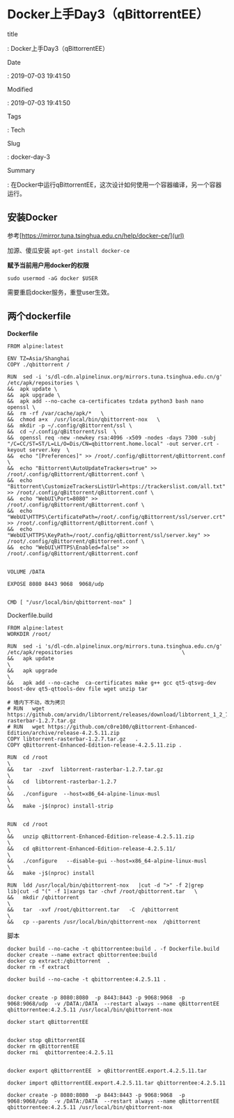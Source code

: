 # Docker上手Day3（qBittorrentEE）

title

:   Docker上手Day3（qBittorrentEE）

Date

:   2019-07-03 19:41:50

Modified

:   2019-07-03 19:41:50

Tags

:   Tech

Slug

:   docker-day-3

Summary

:   在Docker中运行qBittorrentEE，这次设计如何使用一个容器编译，另一个容器运行。

## 安装Docker

参考[https://mirror.tuna.tsinghua.edu.cn/help/docker-ce/](url)

加源、傻瓜安装 `apt-get install docker-ce`

**赋予当前用户用docker的权限**

`sudo usermod -aG docker $USER`

需要重启docker服务，重登user生效。

## 两个dockerfile

**Dockerfile**

    FROM alpine:latest

    ENV TZ=Asia/Shanghai
    COPY ./qbittorrent /

    RUN  sed -i 's/dl-cdn.alpinelinux.org/mirrors.tuna.tsinghua.edu.cn/g' /etc/apk/repositories \
    &&  apk update \
    &&  apk upgrade \ 
    &&  apk add --no-cache ca-certificates tzdata python3 bash nano openssl \
    &&  rm -rf /var/cache/apk/*   \
    &&  chmod a+x  /usr/local/bin/qbittorrent-nox   \
    &&  mkdir -p ~/.config/qBittorrent/ssl \
    &&  cd ~/.config/qBittorrent/ssl  \
    &&  openssl req -new -newkey rsa:4096 -x509 -nodes -days 7300 -subj "/C=CC/ST=ST/L=LL/O=Dis/CN=qbittorrent.home.local" -out server.crt -keyout server.key  \
    &&  echo "[Preferences]" >> /root/.config/qBittorrent/qBittorrent.conf \
    &&  echo "Bittorrent\AutoUpdateTrackers=true" >> /root/.config/qBittorrent/qBittorrent.conf \
    &&  echo "Bittorrent\CustomizeTrackersListUrl=https://trackerslist.com/all.txt" >> /root/.config/qBittorrent/qBittorrent.conf \
    &&  echo "WebUI\Port=8080" >> /root/.config/qBittorrent/qBittorrent.conf \
    &&  echo "WebUI\HTTPS\CertificatePath=/root/.config/qBittorrent/ssl/server.crt" >> /root/.config/qBittorrent/qBittorrent.conf \
    &&  echo "WebUI\HTTPS\KeyPath=/root/.config/qBittorrent/ssl/server.key" >> /root/.config/qBittorrent/qBittorrent.conf \
    &&  echo "WebUI\HTTPS\Enabled=false" >> /root/.config/qBittorrent/qBittorrent.conf 


    VOLUME /DATA

    EXPOSE 8080 8443 9068  9068/udp


    CMD [ "/usr/local/bin/qbittorrent-nox" ]

Dockerfile.build

    FROM alpine:latest
    WORKDIR /root/

    RUN  sed -i 's/dl-cdn.alpinelinux.org/mirrors.tuna.tsinghua.edu.cn/g' /etc/apk/repositories                                   \
    &&   apk update                                                                                                               \
    &&   apk upgrade                                                                                                              \
    &&   apk add --no-cache  ca-certificates make g++ gcc qt5-qtsvg-dev boost-dev qt5-qttools-dev file wget unzip tar                 

    # 墙内下不动，改为拷贝                                                                                                        
    # RUN   wget https://github.com/arvidn/libtorrent/releases/download/libtorrent_1_2_7/libtorrent-rasterbar-1.2.7.tar.gz          
    # RUN   wget https://github.com/c0re100/qBittorrent-Enhanced-Edition/archive/release-4.2.5.11.zip       
    COPY libtorrent-rasterbar-1.2.7.tar.gz   .
    COPY qBittorrent-Enhanced-Edition-release-4.2.5.11.zip .

    RUN  cd /root                                                                                                                 \
    &&   tar  -zxvf  libtorrent-rasterbar-1.2.7.tar.gz                                                                           \
    &&   cd  libtorrent-rasterbar-1.2.7                                                                                           \
    &&   ./configure  --host=x86_64-alpine-linux-musl                                                                             \
    &&   make -j$(nproc) install-strip                                                                                                       


    RUN  cd /root                                                                                                              \
    &&   unzip qBittorrent-Enhanced-Edition-release-4.2.5.11.zip                                                                 \
    &&   cd qBittorrent-Enhanced-Edition-release-4.2.5.11/                                                                        \
    &&   ./configure   --disable-gui --host=x86_64-alpine-linux-musl                                                              \
    &&   make -j$(nproc) install                                                                                                             

    RUN  ldd /usr/local/bin/qbittorrent-nox   |cut -d ">" -f 2|grep lib|cut -d "(" -f 1|xargs tar -chvf /root/qbittorrent.tar   \
    &&   mkdir /qbittorrent                                                                                                       \
    &&   tar  -xvf /root/qbittorrent.tar   -C  /qbittorrent                                                                    \
    &&   cp --parents /usr/local/bin/qbittorrent-nox  /qbittorrent                                                                

脚本

    docker build --no-cache -t qbittorrentee:build . -f Dockerfile.build
    docker create --name extract qbittorrentee:build
    docker cp extract:/qbittorrent  .
    docker rm -f extract

    docker build --no-cache -t qbittorrentee:4.2.5.11 .


    docker create -p 8080:8080  -p 8443:8443 -p 9068:9068  -p 9068:9068/udp  -v /DATA:/DATA  --restart always --name qBittorrentEE qbittorrentee:4.2.5.11 /usr/local/bin/qbittorrent-nox

    docker start qBittorrentEE


    docker stop qBittorrentEE
    docker rm qBittorrentEE
    docker rmi  qbittorrentee:4.2.5.11


    docker export qBittorrentEE  > qBittorrentEE.export.4.2.5.11.tar

    docker import qBittorrentEE.export.4.2.5.11.tar qbittorrentee:4.2.5.11

    docker create -p 8080:8080  -p 8443:8443 -p 9068:9068  -p 9068:9068/udp  -v /DATA:/DATA  --restart always --name qBittorrentEE qbittorrentee:4.2.5.11 /usr/local/bin/qbittorrent-nox
